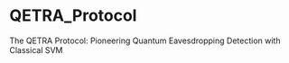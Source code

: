 # QETRA_Protocol
 The QETRA Protocol: Pioneering Quantum Eavesdropping Detection with Classical SVM
